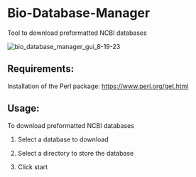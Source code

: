 # Bio-Database-Manager
Tool to download preformatted NCBI databases  

![bio_database_manager_gui_8-19-23](https://github.com/kn0w0n3/Bio-Database-Manager/assets/22214754/77b58dd3-8006-4564-bb65-aa5263c71ed3)  

## Requirements: 

Installation of the Perl package: https://www.perl.org/get.html  

## Usage:

To download preformatted NCBI databases

1) Select a database to download
   
2) Select a directory to store the database

3)  Click start

